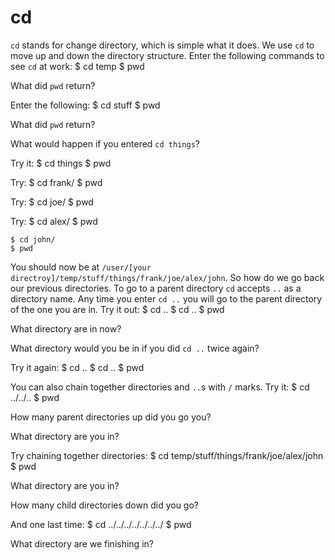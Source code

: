 # cd

`cd` stands for change directory, which is simple what it does. We use `cd` to move up and down the directory structure.
Enter the following commands to see `cd` at work:
    $ cd temp
    $ pwd

What did `pwd` return?



Enter the following:
    $ cd stuff
    $ pwd

What did `pwd` return?



What would happen if you entered `cd things`?


Try it:
    $ cd things
    $ pwd

Try:
    $ cd frank/
    $ pwd

Try:
    $ cd joe/
    $ pwd

Try:
    $ cd alex/
    $ pwd

    $ cd john/
    $ pwd

You should now be at `/user/[your directroy]/temp/stuff/things/frank/joe/alex/john`. So how do we go back our previous directories. To go to a parent directory `cd` accepts `..` as a directory name. Any time you enter `cd ..` you will go to the parent directory of the one you are in. Try it out:
    $ cd ..
    $ cd ..
    $ pwd

What directory are in now?



What directory would you be in if you did `cd ..` twice again?



Try it again:
    $ cd ..
    $ cd ..
    $ pwd

You can also chain together directories and `..`s with `/` marks.
Try it:
    $ cd ../../..
    $ pwd

How many parent directories up did you go you?



What directory are you in?



Try chaining together directories:
    $ cd temp/stuff/things/frank/joe/alex/john
    $ pwd

What directory are you in?



How many child directories down did you go?



And one last time:
    $ cd ../../../../../../../
    $ pwd

What directory are we finishing in?


